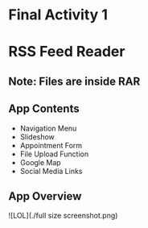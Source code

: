 # Final Activity 1
# RSS Feed Reader
## Note: Files are inside RAR

## App Contents
* Navigation Menu
* Slideshow
* Appointment Form
* File Upload Function
* Google Map
* Social Media Links

## App Overview
![LOL](./full size screenshot.png)

